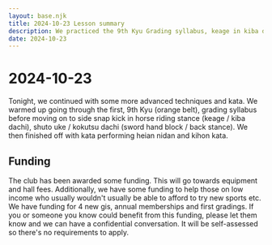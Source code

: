 ```yaml
---
layout: base.njk
title: 2024-10-23 Lesson summary
description: We practiced the 9th Kyu Grading syllabus, keage in kiba dachi, heian nidan and kihon kata
date: 2024-10-23
---
```

# 2024-10-23

Tonight, we continued with some more advanced techniques and kata. We warmed up going through the first, 9th Kyu (orange belt), grading syllabus before moving on to side snap kick in horse riding stance (keage / kiba dachi), shuto uke / kokutsu dachi (sword hand block / back stance). We then finished off with kata performing heian nidan and kihon kata.

## Funding

The club has been awarded some funding. This will go towards equipment and hall fees. Additionally, we have some funding to help those on low income who usually wouldn't usually be able to afford to try new sports etc. We have funding for 4 new gis, annual memberships and first gradings. If you or someone you know could benefit from this funding, please let them know and we can have a confidential conversation. It will be self-assessed so there's no requirements to apply.
